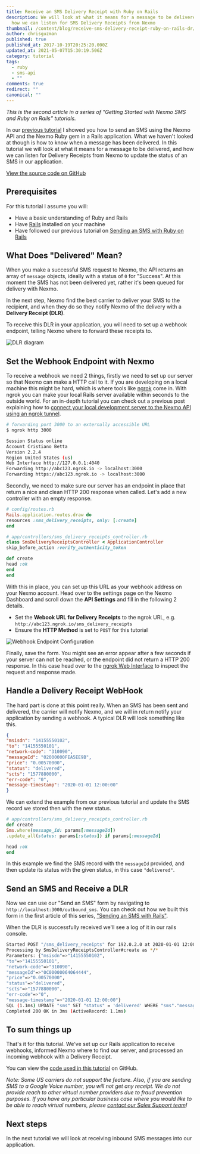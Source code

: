 ```yaml
---
title: Receive an SMS Delivery Receipt with Ruby on Rails
description: We will look at what it means for a message to be delivered, and
  how we can listen for SMS Delivery Receipts from Nexmo
thumbnail: /content/blog/receive-sms-delivery-receipt-ruby-on-rails-dr/sms-delivery-ruby.png
author: chrisguzman
published: true
published_at: 2017-10-19T20:25:20.000Z
updated_at: 2021-05-07T15:30:19.506Z
category: tutorial
tags:
  - ruby
  - sms-api
  - ""
comments: true
redirect: ""
canonical: ""
---
```

*This is the second article in a series of "Getting Started with Nexmo SMS and Ruby on Rails" tutorials.*

In our [previous tutorial](https://www.nexmo.com/blog/2017/10/16/send-sms-ruby-on-rails-dr/) I showed you how to send an SMS using the Nexmo API and the Nexmo Ruby gem in a Rails application. What we haven't looked at though is how to know when a message has been delivered. In this tutorial we will look at what it means for a message to be delivered, and how we can listen for Delivery Receipts from Nexmo to update the status of an SMS in our application.

[View the source code on GitHub](https://github.com/Nexmo/nexmo-rails-quickstart/blob/master/app/controllers/sms_delivery_receipts_controller.rb)

## Prerequisites

For this tutorial I assume you will:

* Have a basic understanding of Ruby and Rails
* Have [Rails](http://rubyonrails.org/) installed on your machine
* Have followed our previous tutorial on [Sending an SMS with Ruby on Rails](https://www.nexmo.com/blog/2017/10/16/send-sms-ruby-on-rails-dr/)

## What Does "Delivered" Mean?

When you make a successful SMS request to Nexmo, the API returns an array of `message` objects, ideally with a status of `0` for "Success". At this moment the SMS has not been delivered yet, rather it's been queued for delivery with Nexmo.

In the next step, Nexmo find the best carrier to deliver your SMS to the recipient, and when they do so they notify Nexmo of the delivery with a **Delivery Receipt (DLR)**.

To receive this DLR in your application, you will need to set up a webhook endpoint, telling Nexmo where to forward these receipts to.

![DLR diagram](/content/blog/how-to-receive-an-sms-delivery-receipt-from-a-mobile-carrier-with-ruby-on-rails/diagram-dlr.png "DLR diagram")

## Set the Webhook Endpoint with Nexmo

To receive a webhook we need 2 things, firstly we need to set up our server so that Nexmo can make a HTTP call to it. If you are developing on a local machine this might be hard, which is where tools like [ngrok](http://ngrok.io) come in. With ngrok you can make your local Rails server available within seconds to the outside world. For an in-depth tutorial you can check out a previous post explaining how to [connect your local development server to the Nexmo API using an ngrok tunnel](https://www.nexmo.com/blog/2017/07/04/local-development-nexmo-ngrok-tunnel-dr/).

```sh
# forwarding port 3000 to an externally accessible URL
$ ngrok http 3000

Session Status online
Account Cristiano Betta
Version 2.2.4
Region United States (us)
Web Interface http://127.0.0.1:4040
Forwarding http://abc123.ngrok.io -> localhost:3000
Forwarding https://abc123.ngrok.io -> localhost:3000
```

Secondly, we need to make sure our server has an endpoint in place that return a nice and clean HTTP 200 response when called. Let's add a new controller with an empty response.

```ruby
# config/routes.rb
Rails.application.routes.draw do
resources :sms_delivery_receipts, only: [:create]
end

# app/controllers/sms_delivery_receipts_controller.rb
class SmsDeliveryReceiptsController < ApplicationController
skip_before_action :verify_authenticity_token

def create
head :ok
end
end
```

With this in place, you can set up this URL as your webhook address on your Nexmo account. Head over to the settings page on the Nexmo Dashboard and scroll down the **API Settings** and fill in the following 2 details.

* Set the **Webook URL for Delivery Receipts** to the ngrok URL, e.g. `http://abc123.ngrok.io/sms_delivery_receipts`
* Ensure the **HTTP Method** is set to `POST` for this tutorial

![Webhook Endpoint Configuration](/content/blog/how-to-receive-an-sms-delivery-receipt-from-a-mobile-carrier-with-ruby-on-rails/endpoint.png "Webhook Endpoint Configuration")

Finally, save the form. You might see an error appear after a few seconds if your server can not be reached, or the endpoint did not return a HTTP 200 response. In this case head over to the [ngrok Web Interface](http://127.0.0.1:4040) to inspect the request and response made.

## Handle a Delivery Receipt WebHook

The hard part is done at this point really. When an SMS has been sent and delivered, the carrier will notify Nexmo, and we will in return notify your application by sending a webhook. A typical DLR will look something like this.

```json
{
"msisdn": "14155550102",
"to": "14155550101",
"network-code": "310090",
"messageId": "02000000FEA5EE9B",
"price": "0.00570000",
"status": "delivered",
"scts": "1577880000",
"err-code": "0",
"message-timestamp": "2020-01-01 12:00:00"
}
```

We can extend the example from our previous tutorial and update the SMS record we stored then with the new status.

```ruby
# app/controllers/sms_delivery_receipts_controller.rb
def create
Sms.where(message_id: params[:messageId])
.update_all(status: params[:status]) if params[:messageId]

head :ok
end
```

In this example we find the SMS record with the `messageId` provided, and then update its status with the given status, in this case `"delivered"`.

## Send an SMS and Receive a DLR

Now we can use our "Send an SMS" form by navigating to `http://localhost:3000/outbound_sms`. You can check out how we built this form in the first article of this series, ["Sending an SMS with Rails"](https://www.nexmo.com/blog/2017/10/16/send-sms-ruby-on-rails-dr/).

When the DLR is successfully received we'll see a log of it in our rails console.

```bash
Started POST "/sms_delivery_receipts" for 192.0.2.0 at 2020-01-01 12:00:00 -0500
Processing by SmsDeliveryReceiptsController#create as */*
Parameters: {"msisdn"=>"14155550102",
"to"=>"14155550101",
"network-code"=>"310090",
"messageId"=>"0C00000064064444",
"price"=>"0.00570000",
"status"=>"delivered",
"scts"=>"1577880000",
"err-code"=>"0",
"message-timestamp"=>"2020-01-01 12:00:00"}
SQL (1.1ms) UPDATE "sms" SET "status" = 'delivered' WHERE "sms"."message_id" = ? [["message_id", "0C00000064064444"]]
Completed 200 OK in 3ms (ActiveRecord: 1.1ms)
```

## To sum things up

That's it for this tutorial. We've set up our Rails application to receive webhooks, informed Nexmo where to find our server, and processed an incoming webhook with a Delivery Receipt.

You can view the [code used in this tutorial](https://github.com/Nexmo/nexmo-rails-quickstart/blob/master/app/controllers/sms_delivery_receipts_controller.rb) on GitHub.

*Note: Some US carriers do not support the feature. Also, if you are sending SMS to a Google Voice number, you will not get any receipt. We do not provide reach to other virtual number providers due to fraud prevention purposes. If you have any particular business case where you would like to be able to reach virtual numbers, please [contact our Sales Support team](https://www.nexmo.com/contact-sales)!*

## Next steps

In the next tutorial we will look at receiving inbound SMS messages into our application.